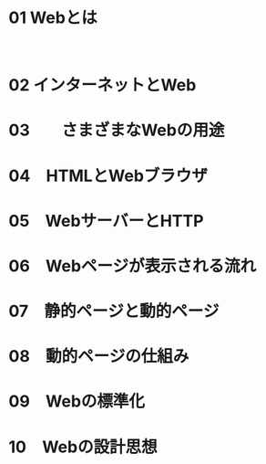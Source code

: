 # 01 Webとは
　
# 02 インターネットとWeb
# 03　　さまざまなWebの用途
# 04　HTMLとWebブラウザ
# 05　WebサーバーとHTTP
# 06　Webページが表示される流れ
# 07　静的ページと動的ページ
# 08　動的ページの仕組み
# 09　Webの標準化
# 10　Webの設計思想
